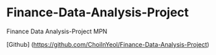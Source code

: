 # Finance-Data-Analysis-Project
Finance Data Analysis-Project MPN

[Github] (https://github.com/ChoiInYeol/Finance-Data-Analysis-Project)
